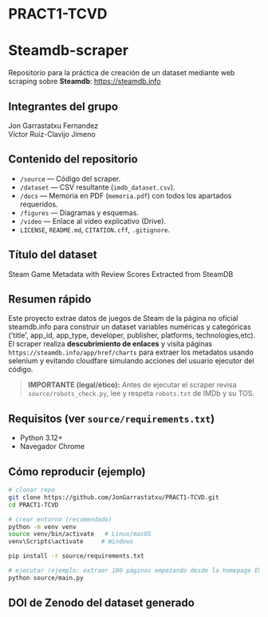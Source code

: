 # PRACT1-TCVD
# Steamdb-scraper

Repositorio para la práctica de creación de un dataset mediante web scraping sobre **Steamdb**: https://steamdb.info

## Integrantes del grupo
Jon Garrastatxu Fernandez<br>
Víctor Ruiz-Clavijo Jimeno

## Contenido del repositorio
- `/source` — Código del scraper.  
- `/dataset` — CSV resultante (`imdb_dataset.csv`).  
- `/docs` — Memoria en PDF (`memoria.pdf`) con todos los apartados requeridos.  
- `/figures` — Diagramas y esquemas.  
- `/video` — Enlace al vídeo explicativo (Drive).  
- `LICENSE`, `README.md`, `CITATION.cff`, `.gitignore`.

## Título del dataset
Steam Game Metadata with Review Scores Extracted from SteamDB

## Resumen rápido
Este proyecto extrae datos de juegos de Steam de la página no oficial steamdb.info para construir un dataset variables numéricas y categóricas ('title', app_id, app_type, developer, publisher, platforms, technologies,etc). El scraper realiza **descubrimiento de enlaces** y visita páginas `https://steamdb.info/app/href/charts` para extraer los metadatos usando selenium y evitando cloudfare simulando acciones del usuario ejecutor del código.

> **IMPORTANTE (legal/ético):** Antes de ejecutar el scraper revisa `source/robots_check.py`, lee y respeta `robots.txt` de IMDb y su TOS.

## Requisitos (ver `source/requirements.txt`)
- Python 3.12+
- Navegador Chrome

## Cómo reproducir (ejemplo)
```bash
# clonar repo
git clone https://github.com/JonGarrastatxu/PRACT1-TCVD.git
cd PRACT1-TCVD

# crear entorno (recomendado)
python -m venv venv
source venv/bin/activate   # Linux/macOS
venv\Scripts\activate     # Windows

pip install -r source/requirements.txt

# ejecutar (ejemplo: extraer 100 páginas empezando desde la homepage ES)
python source/main.py
```

## DOI de Zenodo del dataset generado
